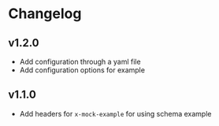 # Changelog

## v1.2.0

- Add configuration through a yaml file
- Add configuration options for example

## v1.1.0

- Add headers for `x-mock-example` for using schema example